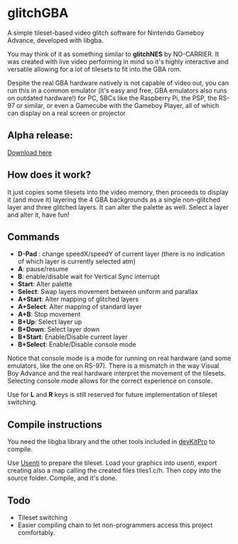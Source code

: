 # glitchGBA
A simple tileset-based video glitch software for Nintendo Gameboy Advance, developed with libgba.

You may think of it as something similar to **glitchNES** by NO-CARRIER.
It was created with live video performing in mind so it's highly interactive and versatile allowing for a lot of tilesets to fit into the GBA rom.

Despite the real GBA hardware natively is not capable of video out, you can run this in a common emulator (it's easy and free, GBA emulators also runs on outdated hardware!) for PC, SBCs like the Raspberry Pi, the PSP, the RS-97 or similar, or even a Gamecube with the Gameboy Player, all of which can display on a real screen or projector.

## Alpha release:
[Download here](www.meru.cloud/assets/glitchGBA/glitchGBA-alpha-0.1.gba)

## How does it work?
It just copies some tilesets into the video memory, then proceeds to display it (and move it) layering the 4 GBA backgrounds as a single non-glitched layer and three glitched layers. It can alter the palette as well.
Select a layer and alter it, have fun!

## Commands
- **D-Pad** : change speedX/speedY of current layer (there is no indication of which layer is currently selected atm)
- **A**: pause/resume
- **B**: enable/disable wait for Vertical Sync interrupt
- **Start**: Alter palette
- **Select**: Swap layers movement between uniform and parallax
- **A+Start**: Alter mapping of glitched layers
- **A+Select**: Alter mapping of standard layer
- **A+B**: Stop movement
- **B+Up**: Select layer up
- **B+Down**: Select layer down
- **B+Start**: Enable/Disable current layer
- **B+Select**: Enable/Disable console mode

Notice that console mode is a mode for running on real hardware (and some emulators, like the one on RS-97).
There is a mismatch in the way Visual Boy Advance and the real hardware interpret the movement of the tilesets.
Selecting console mode allows for the correct experience on console.

Use for **L** and **R** keys is still reserved for future implementation of tileset switching.

## Compile instructions
You need the libgba library and the other tools included in [devKitPro](https://github.com/devkitPro/installer/releases) to compile.

Use [Usenti](https://www.coranac.com/projects/usenti/) to prepare the tileset.
Load your graphics into usenti, export creating also a map calling the created files tiles1.c/h.
Then copy into the source folder. Compile, and it's done.

## Todo
- Tileset switching
- Easier compiling chain to let non-programmers access this project comfortably.
